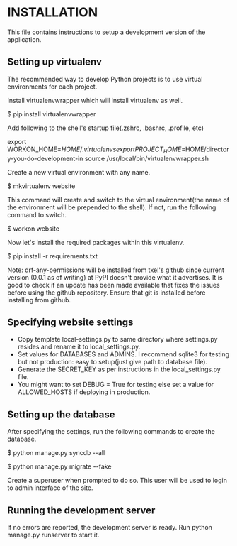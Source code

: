 INSTALLATION
============

This file contains instructions to setup a development version of the application.


Setting up virtualenv
---------------------

The recommended way to develop Python projects is to use virtual environments for each project.

Install virtualenvwrapper which will install virtualenv as well.

$ pip install virtualenvwrapper

Add following to the shell's startup file(.zshrc, .bashrc, .profile, etc)

export WORKON_HOME=$HOME/.virtualenvs
export PROJECT_HOME=$HOME/directory-you-do-development-in
source /usr/local/bin/virtualenvwrapper.sh

Create a new virtual environment with any name.

$ mkvirtualenv website

This command will create and switch to the virtual environment(the name of the environment will be prepended to the shell).
If not, run the following command to switch.

$ workon website

Now let's install the required packages within this virtualenv.

$ pip install -r requirements.txt

Note: drf-any-permissions will be installed from [txel's github](https://github.com/txels/drf-any-permissions) since current version
(0.0.1 as of writing) at PyPI doesn't provide what it advertises. It is good to check if an update has been made available that
fixes the issues before using the github repository. Ensure that git is installed before installing from github.


Specifying website settings
---------------------------

- Copy template local-settings.py to same directory where settings.py resides and rename it to local_settings.py.
- Set values for DATABASES and ADMINS. I recommend sqlite3 for testing but not production: easy to setup(just give path to database file).
- Generate the SECRET_KEY as per instructions in the local_settings.py file.
- You might want to set DEBUG = True for testing else set a value for ALLOWED_HOSTS if deploying in production.


Setting up the database
-----------------------

After specifying the settings, run the following commands to create the database.

$ python manage.py syncdb --all

$ python manage.py migrate --fake

Create a superuser when prompted to do so. This user will be used to login to admin interface of the site.


Running the development server
---------------------------

If no errors are reported, the development server is ready. Run python manage.py runserver to start it.
